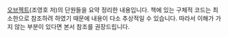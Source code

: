 [오브젝트](http://www.kyobobook.co.kr/product/detailViewKor.laf?ejkGb=KOR&mallGb=KOR&barcode=9791158391409&orderClick=LAG&Kc=)(조영호 저)의 단원들을 요약 정리한 내용입니다. 책에 있는 구체적 코드는 최소한으로 참조하려 하였기 때문에 내용이 다소 추상적일 수 있습니다. 따라서 이해가 가지 않는 부분이 있다면 본서 참조를 권장드립니다.
